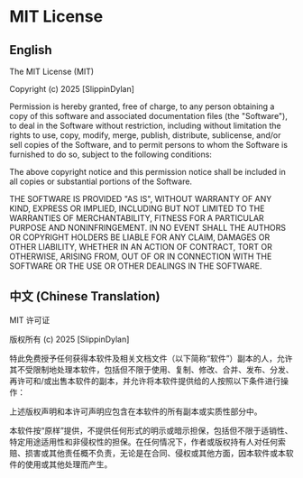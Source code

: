 # MIT License

## English

The MIT License (MIT)

Copyright (c) 2025 [SlippinDylan]

Permission is hereby granted, free of charge, to any person obtaining a copy
of this software and associated documentation files (the "Software"), to deal
in the Software without restriction, including without limitation the rights
to use, copy, modify, merge, publish, distribute, sublicense, and/or sell
copies of the Software, and to permit persons to whom the Software is
furnished to do so, subject to the following conditions:

The above copyright notice and this permission notice shall be included in all
copies or substantial portions of the Software.

THE SOFTWARE IS PROVIDED "AS IS", WITHOUT WARRANTY OF ANY KIND, EXPRESS OR
IMPLIED, INCLUDING BUT NOT LIMITED TO THE WARRANTIES OF MERCHANTABILITY,
FITNESS FOR A PARTICULAR PURPOSE AND NONINFRINGEMENT. IN NO EVENT SHALL THE
AUTHORS OR COPYRIGHT HOLDERS BE LIABLE FOR ANY CLAIM, DAMAGES OR OTHER
LIABILITY, WHETHER IN AN ACTION OF CONTRACT, TORT OR OTHERWISE, ARISING FROM,
OUT OF OR IN CONNECTION WITH THE SOFTWARE OR THE USE OR OTHER DEALINGS IN THE
SOFTWARE.

## 中文 (Chinese Translation)

MIT 许可证

版权所有 (c) 2025 [SlippinDylan]

特此免费授予任何获得本软件及相关文档文件（以下简称“软件”）副本的人，允许其不受限制地处理本软件，包括但不限于使用、复制、修改、合并、发布、分发、再许可和/或出售本软件的副本，并允许将本软件提供给的人按照以下条件进行操作：

上述版权声明和本许可声明应包含在本软件的所有副本或实质性部分中。

本软件按“原样”提供，不提供任何形式的明示或暗示担保，包括但不限于适销性、特定用途适用性和非侵权性的担保。在任何情况下，作者或版权持有人对任何索赔、损害或其他责任概不负责，无论是在合同、侵权或其他方面，因本软件或本软件的使用或其他处理而产生。